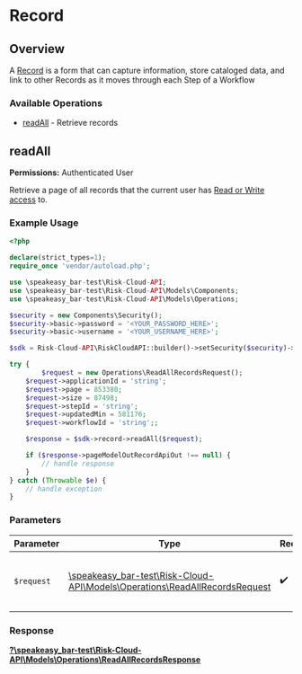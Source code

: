 # Record


## Overview

A [Record](https://help.logicgate.com/hc/en-us/articles/4402683104020-Complete-a-Record) is a form that can capture information, store cataloged data, and link to other Records as it moves through each Step of a Workflow

### Available Operations

* [readAll](#readall) - Retrieve records

## readAll

**Permissions:** Authenticated User

Retrieve a page of all records that the current user has [Read or Write access](https://help.logicgate.com/hc/en-us/articles/4402683227156-Permission-Sets-) to.

### Example Usage

```php
<?php

declare(strict_types=1);
require_once 'vendor/autoload.php';

use \speakeasy_bar-test\Risk-Cloud-API;
use \speakeasy_bar-test\Risk-Cloud-API\Models\Components;
use \speakeasy_bar-test\Risk-Cloud-API\Models\Operations;

$security = new Components\Security();
$security->basic->password = '<YOUR_PASSWORD_HERE>';
$security->basic->username = '<YOUR_USERNAME_HERE>';

$sdk = Risk-Cloud-API\RiskCloudAPI::builder()->setSecurity($security)->build();

try {
        $request = new Operations\ReadAllRecordsRequest();
    $request->applicationId = 'string';
    $request->page = 853380;
    $request->size = 87498;
    $request->stepId = 'string';
    $request->updatedMin = 581176;
    $request->workflowId = 'string';;

    $response = $sdk->record->readAll($request);

    if ($response->pageModelOutRecordApiOut !== null) {
        // handle response
    }
} catch (Throwable $e) {
    // handle exception
}
```

### Parameters

| Parameter                                                                                                                      | Type                                                                                                                           | Required                                                                                                                       | Description                                                                                                                    |
| ------------------------------------------------------------------------------------------------------------------------------ | ------------------------------------------------------------------------------------------------------------------------------ | ------------------------------------------------------------------------------------------------------------------------------ | ------------------------------------------------------------------------------------------------------------------------------ |
| `$request`                                                                                                                     | [\speakeasy_bar-test\Risk-Cloud-API\Models\Operations\ReadAllRecordsRequest](../../Models/Operations/ReadAllRecordsRequest.md) | :heavy_check_mark:                                                                                                             | The request object to use for the request.                                                                                     |


### Response

**[?\speakeasy_bar-test\Risk-Cloud-API\Models\Operations\ReadAllRecordsResponse](../../Models/Operations/ReadAllRecordsResponse.md)**


